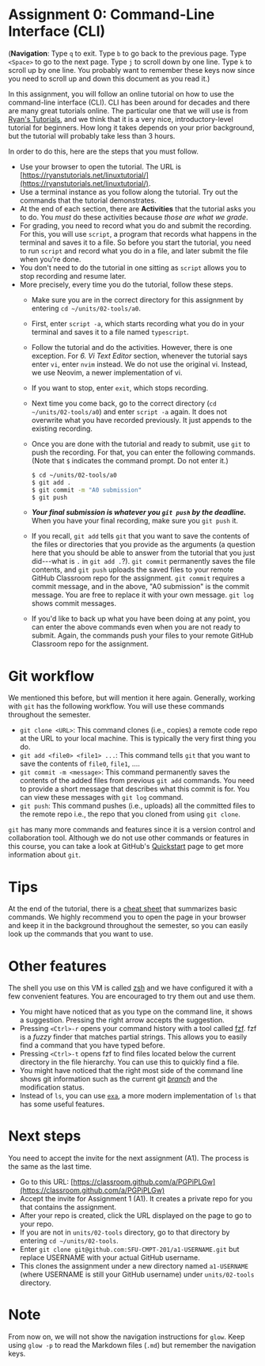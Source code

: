 # Assignment 0: Command-Line Interface (CLI)

(**Navigation**: Type `q` to exit. Type `b` to go back to the previous page. Type `<Space>` to go to
the next page. Type `j` to scroll down by one line. Type `k` to scroll up by one line. You probably
want to remember these keys now since you need to scroll up and down this document as you read it.)

In this assignment, you will follow an online tutorial on how to use the command-line interface
(CLI). CLI has been around for decades and there are many great tutorials online. The particular one
that we will use is from [Ryan's Tutorials](https://ryanstutorials.net/), and we think that it is a
very nice, introductory-level tutorial for beginners. How long it takes depends on your prior
background, but the tutorial will probably take less than 3 hours.

In order to do this, here are the steps that you must follow.

* Use your browser to open the tutorial. The URL is
  [https://ryanstutorials.net/linuxtutorial/](https://ryanstutorials.net/linuxtutorial/).
* Use a terminal instance as you follow along the tutorial. Try out the commands that the tutorial
  demonstrates.
* At the end of each section, there are **Activities** that the tutorial asks you to do. You *must*
  do these activities because *those are what we grade*.
* For grading, you need to record what you do and submit the recording. For this, you will use
  `script`, a program that records what happens in the terminal and saves it to a file. So before
  you start the tutorial, you need to run `script` and record what you do in a file, and later
  submit the file when you're done.
* You don't need to do the tutorial in one sitting as `script` allows you to stop recording and
  resume later.
* More precisely, every time you do the tutorial, follow these steps.
    * Make sure you are in the correct directory for this assignment by entering `cd
      ~/units/02-tools/a0`.
    * First, enter `script -a`, which starts recording what you do in your terminal and saves it to
      a file named `typescript`.
    * Follow the tutorial and do the activities. However, there is one exception. For *6. Vi Text
      Editor* section, whenever the tutorial says enter `vi`, enter `nvim` instead. We do not use
      the original vi. Instead, we use Neovim, a newer implementation of vi.
    * If you want to stop, enter `exit`, which stops recording.
    * Next time you come back, go to the correct directory (`cd ~/units/02-tools/a0`) and enter
      `script -a` again. It does not overwrite what you have recorded previously. It just appends to
      the existing recording.
    * Once you are done with the tutorial and ready to submit, use `git` to push the recording. For
      that, you can enter the following commands. (Note that `$` indicates the command prompt. Do
      not enter it.)

      ```bash
      $ cd ~/units/02-tools/a0
      $ git add .
      $ git commit -m "A0 submission"
      $ git push
      ```
    * ***Your final submission is whatever you `git push` by the deadline.*** When you have your
      final recording, make sure you `git push` it.
    * If you recall, `git add` tells `git` that you want to save the contents of the files or
      directories that you provide as the arguments (a question here that you should be able to
      answer from the tutorial that you just did---what is `.` in `git add .`?). `git commit`
      permanently saves the file contents, and `git push` uploads the saved files to your remote
      GitHub Classroom repo for the assignment. `git commit` requires a commit message, and in the
      above, "A0 submission" is the commit message. You are free to replace it with your own
      message. `git log` shows commit messages.
    * If you'd like to back up what you have been doing at any point, you can enter the above
      commands even when you are not ready to submit. Again, the commands push your files to your
      remote GitHub Classroom repo for the assignment.

# Git workflow

We mentioned this before, but will mention it here again. Generally, working with `git` has the
following workflow. You will use these commands throughout the semester.

* `git clone <URL>`: This command clones (i.e., copies) a remote code repo at the URL to your local
  machine. This is typically the very first thing you do.
* `git add <file0> <file1> ...`: This command tells `git` that you want to save the contents of
  `file0`, `file1`, ....
* `git commit -m <message>`: This command permanently saves the contents of the added files from
  previous `git add` commands. You need to provide a short message that describes what this commit
  is for. You can view these messages with `git log` command.
* `git push`: This command pushes (i.e., uploads) all the committed files to the remote repo i.e.,
  the repo that you cloned from using `git clone`.

`git` has many more commands and features since it is a version control and collaboration tool.
Although we do not use other commands or features in this course, you can take a look at GitHub's
[Quickstart](https://docs.github.com/en/get-started/quickstart) page to get more information about
`git`.

# Tips

At the end of the tutorial, there is a [cheat
sheet](https://ryanstutorials.net/linuxtutorial/cheatsheet.php) that summarizes basic commands. We
highly recommend you to open the page in your browser and keep it in the background throughout the
semester, so you can easily look up the commands that you want to use.

# Other features

The shell you use on this VM is called [zsh](https://www.zsh.org/) and we have configured it with a
few convenient features. You are encouraged to try them out and use them.

* You might have noticed that as you type on the command line, it shows a suggestion. Pressing the
  right arrow accepts the suggestion.
* Pressing `<Ctrl>-r` opens your command history with a tool called
  [fzf](https://github.com/junegunn/fzf). fzf is a *fuzzy* finder that matches partial strings. This
  allows you to easily find a command that you have typed before.
* Pressing `<Ctrl>-t` opens fzf to find files located below the current directory in the file
  hierarchy. You can use this to quickly find a file.
* You might have noticed that the right most side of the command line shows git information such as
  the current git [*branch*](https://shorturl.at/dmt24) and the modification status.
* Instead of `ls`, you can use [`exa`](https://github.com/ogham/exa), a more modern implementation
  of `ls` that has some useful features.

# Next steps

You need to accept the invite for the next assignment (A1). The process is the same as the last time.

* Go to this URL: [https://classroom.github.com/a/PGPiPLGw](https://classroom.github.com/a/PGPiPLGw)
* Accept the invite for Assignment 1 (A1). It creates a private repo for you that contains the
  assignment.
* After your repo is created, click the URL displayed on the page to go to your repo.
* If you are not in `units/02-tools` directory, go to that directory by entering `cd
  ~/units/02-tools`.
* Enter `git clone git@github.com:SFU-CMPT-201/a1-USERNAME.git` but replace USERNAME with your
  actual GitHub username.
* This clones the assignment under a new directory named `a1-USERNAME` (where USERNAME is still your
  GitHub username) under `units/02-tools` directory.

# Note

From now on, we will not show the navigation instructions for `glow`. Keep using `glow -p` to read
the Markdown files (`.md`) but remember the navigation keys.
